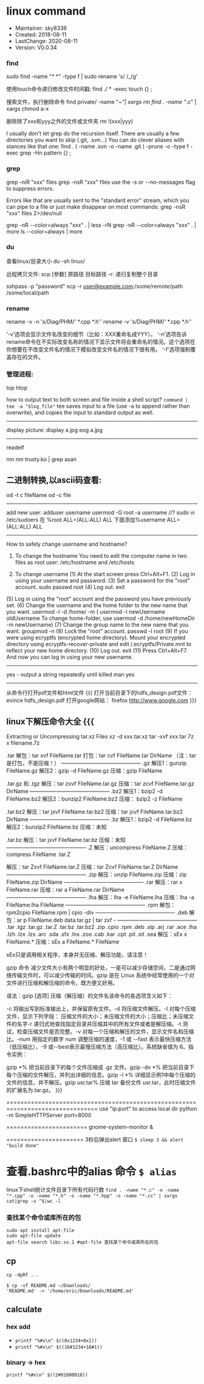 # linux command
- Maintainer: sky8336
-    Created: 2018-08-11
- LastChange: 2020-08-11
-    Version: V0.0.34

### find
sudo find -name "* *" -type f | sudo rename 's/ /_/g'

使用touch命令递归修改文件时间戳:
find ./ * -exec touch {} \;

搜索文件，执行删除命令
find private/ -name "*~"| xargs rm
find . -name "*.c" | xargs chmod a-x

删除除了xxx和yyy之外的文件或文件夹
rm !(xxx|yyy)

I usually don't let grep do the recursion itself. There are usually a few
directories you want to skip (.git, .svn...)
You can do clever aliases with stances like that one:
find . \( -name .svn -o -name .git \) -prune -o -type f -exec grep -Hn pattern {} \;

### grep
grep -niR "xxx" files
grep -nsR "xxx" files
use the -s or --no-messages flag to suppress errors.

Errors like that are usually sent to the "standard error" stream, which you can
pipe to a file or just make disappear on most commands:
grep -nsR "xxx" files 2>/dev/null

grep -nR --color=always "xxx" . | less -rN
grep -nR --color=always "xxx" . | more
ls --color=always | more

### du
查看linux/目录大小
du -sh linux/

远程拷贝文件:
scp [参数] 原路径 目标路径
	-r: 递归复制整个目录

sshpass -p "password" scp -r user@example.com:/some/remote/path /some/local/path

### rename
rename -v -n 's/Diag/PHM/' *.cpp *.h''
rename -v 's/Diag/PHM/' *.cpp *.h''

‘-v’选项会显示文件名改变的细节（比如：XXX重命名成YYY）。
‘-n’选项告诉rename命令在不实际改变名称的情况下显示文件将会重命名的情况。这个选项在你想要在不改变文件名的情况下模拟改变文件名的情况下很有用。
‘-f’选项强制覆盖存在的文件。

### 管理进程:
top
htop


how to output text to both screen and file inside a shell script?
`command | tee -a "$log_file"`
tee saves input to a file (use -a to append rather than overwrite), and copies
the input to standard output as well.

------------------------------------------------------------
display picture:
display a.jpg
eog a.jpg

------------------------------------------------------------
readelf

nm
nm trusty.ko | grep asan

## 二进制转换,以ascii码查看:
od -t c fileName 
od -c file

------------------------------------------------------------
add new user:
adduser username
usermod -G root -a username //?
sudo vi /etc/sudoers
在 %root ALL=(ALL:ALL) ALL 下面添加%username ALL=(ALL:ALL) ALL

-------------------------------------------
How to safely change username and hostname?
1. To change the hostname
You need to edit the computer name in two files as root user:
/etc/hostname 
and
/etc/hosts


2. To change username
(1) At the start screen press Ctrl+Alt+F1.
(2) Log in using your username and password.
(3) Set a password for the "root" account.
	sudo passwd root
(4) Log out.
	exit

(5) Log in using the "root" account and the password you have previously set.
(6) Change the username and the home folder to the new name that you want.
	usermod -l <newname> -d /home/<newname> -m <oldname>
	( usermod -l newUsername oldUsername
	To change home-folder, use
	usermod -d /home/newHomeDir -m newUsername)
(7) Change the group name to the new name that you want.
	groupmod -n <newgroup> <oldgroup>
(8) Lock the "root" account.
	passwd -l root
(9) If you were using ecryptfs (encrypted home directory). Mount your encrypted
	directory using ecryptfs-recover-private and edit
	<mountpoint>/.ecryptfs/Private.mnt to reflect your new home directory.
(10) Log out.
	exit
(11) Press Ctrl+Alt+F7.
And now you can log in using your new username.

------------------------------------------------------------
yes - output a string repeatedly until killed
man yes

------------------------------------------------------------
从命令行打开pdf文件和html文件 {{{
	打开当前目录下的hdfs_design.pdf文件：
		evince hdfs_design.pdf
	打开google网站：
		firefox http://www.google.com
}}}

## linux下解压命令大全 {{{

Extracting or Uncompressing tar.xz Files 
xz -d xxx.tar.xz
tar -xvf xxx.tar
7z x filename.7z

.tar 
解包：tar xvf FileName.tar
打包：tar cvf FileName.tar DirName
（注：tar是打包，不是压缩！）
———————————————
.gz
解压1：gunzip FileName.gz
解压2：gzip -d FileName.gz
压缩：gzip FileName

.tar.gz 和 .tgz
解压：tar zxvf FileName.tar.gz
压缩：tar zcvf FileName.tar.gz DirName
———————————————
.bz2
解压1：bzip2 -d FileName.bz2
解压2：bunzip2 FileName.bz2
压缩： bzip2 -z FileName

.tar.bz2
解压：tar jxvf FileName.tar.bz2
压缩：tar jcvf FileName.tar.bz2 DirName
———————————————
.bz
解压1：bzip2 -d FileName.bz
解压2：bunzip2 FileName.bz
压缩：未知

.tar.bz
解压：tar jxvf FileName.tar.bz
压缩：未知
———————————————
.Z
解压：uncompress FileName.Z
压缩：compress FileName
.tar.Z

解压：tar Zxvf FileName.tar.Z
压缩：tar Zcvf FileName.tar.Z DirName
———————————————
.zip
解压：unzip FileName.zip
压缩：zip FileName.zip DirName
———————————————
.rar
解压：rar x FileName.rar
压缩：rar a FileName.rar DirName
———————————————
.lha
解压：lha -e FileName.lha
压缩：lha -a FileName.lha FileName
———————————————
.rpm
解包：rpm2cpio FileName.rpm | cpio -div
———————————————
.deb
解包：ar p FileName.deb data.tar.gz | tar zxf -
———————————————
.tar .tgz .tar.gz .tar.Z .tar.bz .tar.bz2 .zip .cpio .rpm .deb .slp .arj .rar
.ace .lha .lzh .lzx .lzs .arc .sda .sfx .lnx .zoo .cab .kar .cpt .pit .sit .sea
解压：sEx x FileName.*
压缩：sEx a FileName.* FileName

sEx只是调用相关程序，本身并无压缩、解压功能，请注意！

gzip 命令 
减少文件大小有两个明显的好处，一是可以减少存储空间，二是通过网络传输文件时，可以减少传输的时间。gzip
是在 Linux 系统中经常使用的一个对文件进行压缩和解压缩的命令，既方便又好用。

语法：gzip [选项] 压缩（解压缩）的文件名该命令的各选项含义如下：

-c 将输出写到标准输出上，并保留原有文件。-d 将压缩文件解压。-l
对每个压缩文件，显示下列字段：
压缩文件的大小；未压缩文件的大小；压缩比；未压缩文件的名字-r
递归式地查找指定目录并压缩其中的所有文件或者是解压缩。-t
测试，检查压缩文件是否完整。-v
对每一个压缩和解压的文件，显示文件名和压缩比。-num 用指定的数字 num
调整压缩的速度，-1 或 --fast 表示最快压缩方法（低压缩比），-9
或--best表示最慢压缩方法（高压缩比）。系统缺省值为 6。指令实例：

gzip *% 把当前目录下的每个文件压缩成 .gz 文件。gzip -dv *%
把当前目录下每个压缩的文件解压，并列出详细的信息。gzip -l *%
详细显示例1中每个压缩的文件的信息，并不解压。gzip usr.tar% 压缩 tar 备份文件
usr.tar，此时压缩文件的扩展名为.tar.gz。
}}}

================================================================================
use "ip:port" to access local dir
python -m SimpleHTTPServer
port=8000

=======================
gnome-system-monitor &

======================
3秒后弹出alert 窗口
`$ sleep 3 && alert "build done"`

查看.bashrc中的alias 命令
`$ alias`
=====================
linux下shell统计文件目录下所有代码行数
`find . -name "*.c" -o -name "*.cpp" -o -name "*.h" -o -name "*.hpp" -o -name "*.cc" | xargs cat|grep -v ^$|wc -l`

### 查找某个命令或库所在的包
```
sudo apt install apt-file
sudo apt-file update
apt-file search libz.so.1 #apt-file 查找某个命令或库所在的包
```
## cp
`cp -dpRf ... `

```
$ cp -vf README.md ~/Downloads/
'README.md' -> '/home/eric/Downloads/README.md'
```
## calculate
### hex add
- `printf "%#x\n" $((0x1234+0x1))`
- `printf "%#x\n" $((16#1234+16#1))`
### binary -> hex
`printf "%#x\n" $((2#01000010))`
